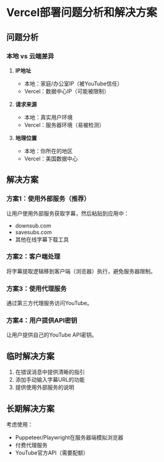 # Vercel部署问题分析和解决方案

## 问题分析

### 本地 vs 云端差异
1. **IP地址**
   - 本地：家庭/办公室IP（被YouTube信任）
   - Vercel：数据中心IP（可能被限制）

2. **请求来源**
   - 本地：真实用户环境
   - Vercel：服务器环境（易被检测）

3. **地理位置**
   - 本地：你所在的地区
   - Vercel：美国数据中心

## 解决方案

### 方案1：使用外部服务（推荐）
让用户使用外部服务获取字幕，然后粘贴到应用中：
- downsub.com
- savesubs.com
- 其他在线字幕下载工具

### 方案2：客户端处理
将字幕提取逻辑移到客户端（浏览器）执行，避免服务器限制。

### 方案3：使用代理服务
通过第三方代理服务访问YouTube。

### 方案4：用户提供API密钥
让用户提供自己的YouTube API密钥。

## 临时解决方案
1. 在错误消息中提供清晰的指引
2. 添加手动输入字幕URL的功能
3. 提供使用外部服务的说明

## 长期解决方案
考虑使用：
- Puppeteer/Playwright在服务器端模拟浏览器
- 付费代理服务
- YouTube官方API（需要配额）